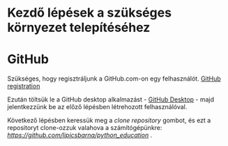  # Kezdő lépések a szükséges környezet telepítéséhez


# GitHub

Szükséges, hogy regisztráljunk a GitHub.com-on egy felhasználót.
[GitHub registration](https://github.com/join)



Ezután töltsük le a GitHub desktop alkalmazást -
[GitHub Desktop](https://desktop.github.com/) - 
majd jelentkezzünk be az előző lépésben létrehozott felhasználóval.


Következő lépésben keressük meg a _clone repository_ gombot, és 
ezt a repositoryt clone-ozzuk valahova a számítógépünkre: _https://github.com/lipicsbarna/python_education_ .